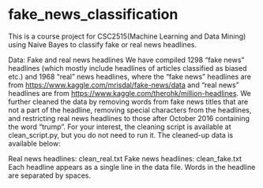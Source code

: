 # fake_news_classification
This is a course project for CSC2515(Machine Learning and Data Mining) using Naive Bayes to classify fake or real news headlines.

Data: Fake and real news headlines
We have compiled 1298 “fake news” headlines (which mostly include headlines of articles classified as biased etc.) and 1968 “real” news headlines, where the “fake news” headlines are from https://www.kaggle.com/mrisdal/fake-news/data and “real news” headlines are from https://www.kaggle.com/therohk/million-headlines. We further cleaned the data by removing words from fake news titles that are not a part of the headline, removing special characters from the headlines, and restricting real news headlines to those after October 2016 containing the word “trump”. For your interest, the cleaning script is available at clean_script.py, but you do not need to run it. The cleaned-up data is available below:

Real news headlines: clean_real.txt
Fake news headlines: clean_fake.txt
Each headline appears as a single line in the data file. Words in the headline are separated by spaces.


